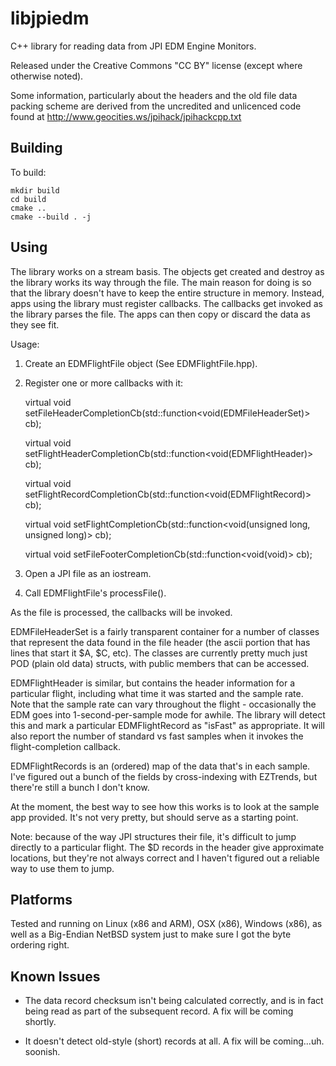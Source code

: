 # libjpiedm

C++ library for reading data from JPI EDM Engine Monitors.

Released under the Creative Commons "CC BY" license (except where otherwise noted).

Some information, particularly about the headers and the old file data
packing scheme are derived from the uncredited and unlicenced code found
at http://www.geocities.ws/jpihack/jpihackcpp.txt

## Building

To build:

    mkdir build
    cd build
    cmake ..
    cmake --build . -j

## Using

The library works on a stream basis. The objects get created and destroy as the
library works its way through the file. The main reason for doing is so that the
library doesn't have to keep the entire structure in memory. Instead, apps
using the library must register callbacks. The callbacks get invoked as the
library parses the file. The apps can then copy or discard the data as they see
fit.

Usage:

1. Create an EDMFlightFile object (See EDMFlightFile.hpp).
2.  Register one or more callbacks with it:

    virtual void setFileHeaderCompletionCb(std::function<void(EDMFileHeaderSet)> cb);

    virtual void setFlightHeaderCompletionCb(std::function<void(EDMFlightHeader)> cb);

    virtual void setFlightRecordCompletionCb(std::function<void(EDMFlightRecord)> cb);

    virtual void setFlightCompletionCb(std::function<void(unsigned long, unsigned long)> cb);
   
    virtual void setFileFooterCompletionCb(std::function<void(void)> cb);

4. Open a JPI file as an iostream.
5. Call EDMFlightFile's processFile().

As the file is processed, the callbacks will be invoked.

EDMFileHeaderSet is a fairly transparent container for a number of classes that represent
the data found in the file header (the ascii portion that has lines that start it $A, $C, etc).
The classes are currently pretty much just POD (plain old data) structs, with public members
that can be accessed.

EDMFlightHeader is similar, but contains the header information for a particular flight,
including what time it was started and the sample rate. Note that the sample rate can vary
throughout the flight - occasionally the EDM goes into 1-second-per-sample mode for awhile.
The library will detect this and mark a particular EDMFlightRecord as "isFast" as appropriate.
It will also report the number of standard vs fast samples when it invokes the flight-completion
callback.

EDMFlightRecords is an (ordered) map of the data that's in each sample. I've figured out a
bunch of the fields by cross-indexing with EZTrends, but there're still a bunch I don't know.

At the moment, the best way to see how this works is to look at the sample app provided.
It's not very pretty, but should serve as a starting point.

Note: because of the way JPI structures their file, it's difficult to jump directly to a
particular flight. The $D records in the header give approximate locations, but they're not
always correct and I haven't figured out a reliable way to use them to jump.

## Platforms

Tested and running on Linux (x86 and ARM), OSX (x86), Windows (x86), as well as a Big-Endian
NetBSD system just to make sure I got the byte ordering right.


## Known Issues

* The data record checksum isn't being calculated correctly, and is in fact being read as part of
the subsequent record. A fix will be coming shortly.

* It doesn't detect old-style (short) records at all. A fix will be coming...uh. soonish.

